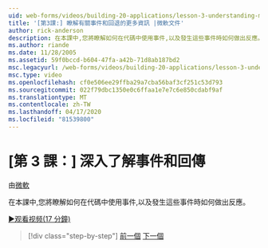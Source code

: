 ```yaml
---
uid: web-forms/videos/building-20-applications/lesson-3-understanding-more-about-events-and-postback
title: '[第3課:] 瞭解有關事件和回退的更多資訊 |微軟文件'
author: rick-anderson
description: 在本課中,您將瞭解如何在代碼中使用事件,以及發生這些事件時如何做出反應。
ms.author: riande
ms.date: 11/28/2005
ms.assetid: 59f0bccd-b604-47fa-a42b-71d8ab187bd2
msc.legacyurl: /web-forms/videos/building-20-applications/lesson-3-understanding-more-about-events-and-postback
msc.type: video
ms.openlocfilehash: cf0e506ee29ffba29a7cba56baf3cf251c53d793
ms.sourcegitcommit: 022f79dbc1350e0c6ffaa1e7e7c6e850cdabf9af
ms.translationtype: MT
ms.contentlocale: zh-TW
ms.lasthandoff: 04/17/2020
ms.locfileid: "81539800"
---
```

# <a name="lesson-3--understanding-more-about-events-and-postback"></a>[第 3 課：] 深入了解事件和回傳

由[微軟](https://github.com/microsoft)

在本課中,您將瞭解如何在代碼中使用事件,以及發生這些事件時如何做出反應。

[&#9654;观看视频(17 分鐘)](https://channel9.msdn.com/Blogs/ASP-NET-Site-Videos/lesson-3-understanding-more-about-events-and-postback)

> [!div class="step-by-step"]
> [前一個](lesson-2-creating-a-web-forms-user-interface.md)
> [下一個](lesson-4-understanding-web-application-state.md)
